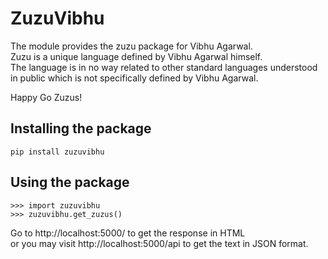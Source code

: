 # ZuzuVibhu

The module provides the zuzu package for Vibhu Agarwal.\
Zuzu is a unique language defined by Vibhu Agarwal himself.\
The language is in no way related to other standard languages understood in public which is not specifically defined by Vibhu Agarwal.

Happy Go Zuzus!

## Installing the package
```
pip install zuzuvibhu
```

## Using the package
```
>>> import zuzuvibhu
>>> zuzuvibhu.get_zuzus()
```

Go to http://localhost:5000/ to get the response in HTML\
or you may visit http://localhost:5000/api to get the text in JSON format.
